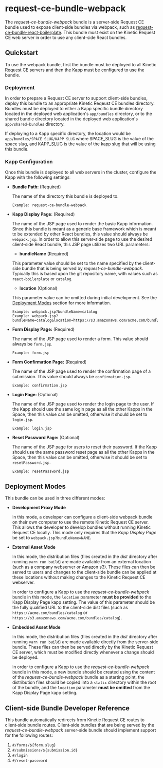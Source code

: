 # request-ce-bundle-webpack

The *request-ce-bundle-webpack* bundle is a server-side Request CE bundle used to expose client-side bundles via webpack, such as [request-ce-bundle-react-boilerplate](https://github.com/KineticCommunity/request-ce-bundle-react-boilerplate).  This bundle must exist on the Kinetic Request CE web server in order to use any client-side React bundles.

## Quickstart

To use the webpack bundle, first the bundle must be deployed to all Kinetic Request CE servers and then the Kapp must be configured to use the bundle.

### Deployment

In order to prepare a Request CE server to support client-side bundles, deploy this bundle to an appropriate Kinetic Reqeust CE bundles directory.  Bundles must be deployed to either a Kapp specific bundle directory located in the deployed web application's `app/bundles` directory, or to the shared bundle directory located in the deployed web application's `app/shared-bundles` directory.

If deploying to a Kapp specific directory, the location would be `app/bundles/SPACE_SLUG/KAPP_SLUG` where SPACE_SLUG is the value of the space slug, and KAPP_SLUG is the value of the kapp slug that will be using this bundle.

### Kapp Configuration

Once this bundle is deployed to all web servers in the cluster, configure the Kapp with the following settings:

- **Bundle Path:** (Required)

  The name of the directory this bundle is deployed to.

    ```text
    Example: request-ce-bundle-webpack
    ```

- **Kapp Display Page:** (Required)

  The name of the JSP page used to render the basic Kapp information.  Since this bundle is meant as a generic base framework which is meant to be extended by other React bundles, this value should always be `webpack.jsp`.  In order to allow this server-side page to use the desired client-side React bundle, this JSP page utilizes two URL parameters:

  - **bundleName** (Required)

  This parameter value should be set to the name specified by the client-side bundle that is being served by *request-ce-bundle-webpack*.  Typically this is based upon the git repository name, with values such as `react-boilerplate` or `catalog`.

  - **location** (Optional)

  This parameter value can be omitted during initial development.  See the [Deployment Modes](#deployment-modes) section for more information.

    ```text
    Example: webpack.jsp?bundleName=catalog
    Example: webpack.jsp?bundleName=catalog&location=https://s3.amazonaws.com/acme.com/bundles/catalog
    ```

- **Form Display Page:** (Required)

  The name of the JSP page used to render a form. This value should always be `form.jsp`.

    ```text
    Example: form.jsp
    ```

- **Form Confirmation Page:** (Required)

  The name of the JSP page used to render the confirmation page of a submission.  This value should always be `confirmation.jsp`.

    ```text
    Example: confirmation.jsp
    ```

- **Login Page:** (Optional)

  The name of the JSP page used to render the login page to the user.  If the Kapp should use the same login page as all the other Kapps in the Space, then this value can be omitted, otherwise it should be set to `login.jsp`.

    ```text
    Example: login.jsp
    ```

- **Reset Password Page:** (Optional)

  The name of the JSP page for users to reset their password. If the Kapp should use the same password reset page as all the other Kapps in the Space, then this value can be omitted, otherwise it should be set to `resetPassword.jsp`.

    ```text
    Example: resetPassword.jsp
    ```

## Deployment Modes

This bundle can be used in three different modes:

- **Development Proxy Mode**

  In this mode, a developer can configure a client-side webpack bundle on their own computer to use the remote Kinetic Request CE server. This allows the developer to develop bundles without running Kinetic Request CE locally.  This mode only requires that the *Kapp Display Page* be set to `webpack.jsp?bundleName=NAME`.

- **External Asset Mode**

  In this mode, the distribution files (files created in the *dist* directory after running `yarn run build`) are made available from an external location (such as a company webserver or Amazon s3).  These files can then be served to users and changes to the client-side bundle can be applied at these locations without making changes to the Kinetic Request CE webserver.

  In order to configure a Kapp to use the *request-ce-bundle-webpack* bundle in this mode, the `location` parameter **must be provided** to the Kapp Display Page kapp setting.  The value of this parameter should be the fully qualified URL to the client-side dist files (such as `https://acme.com/bundles/catalog` or `https://s3.amazonaws.com/acme.com/bundles/catalog`).

- **Embedded Asset Mode**

  In this mode, the distribution files (files created in the *dist* directory after running `yarn run build`) are made available directly from the server-side bundle. These files can then be served directly by the Kinetic Request CE server, which must be modified directly whenever a change should be deployed.

  In order to configure a Kapp to use the *request-ce-bundle-webpack* bundle in this mode, a new bundle should be created using the content of the *request-ce-bundle-webpack* bundle as a starting point, the distribution files should be copied into a `static` directory within the root of the bundle, and the `location` parameter **must be omitted** from the Kapp Display Page kapp setting.

## Client-side Bundle Developer Reference

This bundle automatically redirects from Kinetic Request CE routes to client-side bundle routes. Client-side bundles that are being served by the *request-ce-bundle-webpack* server-side bundle should implement support for the following routes:

1. `#/forms/${form.slug}`
1. `#/submissions/${submission.id}`
1. `#/login`
1. `#/reset-password`
